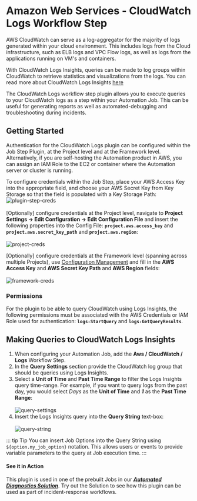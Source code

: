 # Amazon Web Services - CloudWatch Logs Workflow Step

AWS CloudWatch can serve as a log-aggregator for the majority of logs generated within your cloud environment. 
This includes logs from the Cloud infrastructure, such as ELB logs and VPC Flow logs, as well as logs from the applications running on VM's and containers.

With CloudWatch Logs Insights, queries can be made to log groups within CloudWatch to retrieve statistics and visualizations from the logs.
You can read more about CloudWatch Logs Insights [here](https://docs.aws.amazon.com/AmazonCloudWatch/latest/logs/AnalyzingLogData.html)

The CloudWatch Logs workflow step plugin allows you to execute queries to your CloudWatch logs as a step within your Automation Job. This can be useful for generating reports as well as automated-debugging and troubleshooting during incidents.

## Getting Started

Authentication for the CloudWatch Logs plugin can be configured within the Job Step Plugin, at the Project level and at the Framework level. 
Alternatively, if you are self-hosting the Automation product in AWS, you can assign an IAM Role to the EC2 or container where the Automation server or cluster is running.

To configure credentials within the Job Step, place your AWS Access Key into the appropriate field, and choose your AWS Secret Key from Key Storage so that the field is populated with a Key Storage Path:
![plugin-step-creds](@assets/img/aws-cloudwatch-logs-creds.png)<br>
<br>
[Optionally] configure credentials at the Project level, navigate to **Project Settings -> Edit Configuration -> Edit Configuration File** and insert the following properties into the Config File:
**`project.aws.access_key`** and **`project.aws.secret_key_path`** and **`project.aws.region`**:<br><br>
![project-creds](@assets/img/aws-cloudwatch-logs-project-creds.png)<br>

[Optionally] configure credentials at the Framework level (spanning across multiple Projects), use [Configuration Management](/manual/configuration-mgmt/configmgmt.html#configuration-management-enterprise)
and fill in the **AWS Access Key** and **AWS Secret Key Path** and **AWS Region** fields:<br><br>
![framework-creds](@assets/img/aws-cloudwatch-logs-framework-creds.png)

### Permissions

For the plugin to be able to query CloudWatch using Logs Insights, the following permissions must be associated with the AWS Credentials or IAM Role used for authentication:
**`logs:StartQuery`** and **`logs:GetQueryResults`**.

## Making Queries to CloudWatch Logs Insights

1. When configuring your Automation Job, add the **Aws / CloudWatch / Logs** Workflow Step.
2. In the **Query Settings** section provide the CloudWatch log group that should be queries using Logs Insights.
3. Select a **Unit of Time** and **Past Time Range** to filter the Logs Insights query time-range. 
For example, if you want to query logs from the past day, you would select _Days_ as the **Unit of Time** and **_1_** as the **Past Time Range**:
<br><br>![query-settings](@assets/img/aws-cloudwatch-logs-query-setting.png)<br>
4. Insert the Logs Insights query into the **Query String** text-box:
<br><br>![query-string](@assets/img/aws-cloudwatch-logs-query-string.png)<br>

::: tip Tip
You can insert Job Options into the Query String using `${option.my_job_option}` notation. This allows users or events to provide variable parameters to the query at Job execution time.
:::

#### See it in Action
This plugin is used in one of the prebuilt Jobs in our [**_Automated Diagnostics Solution_**](/learning/solutions/automated-diagnostics/solution-overview).
Try out the Solution to see how this plugin can be used as part of incident-response workflows.